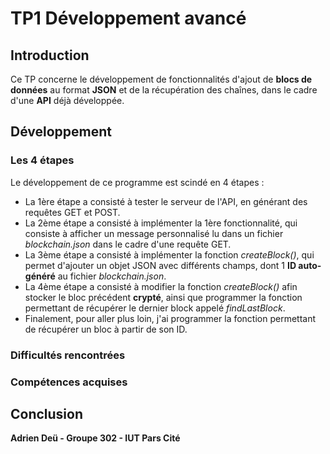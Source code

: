 # TP1 Développement avancé

## Introduction

Ce TP concerne le développement de fonctionnalités d'ajout de **blocs de données** au format **JSON** et de la récupération des chaînes, dans le cadre d'une **API** déjà développée.

## Développement

### Les 4 étapes
Le développement de ce programme est scindé en 4 étapes :
- La 1ère étape a consisté à tester le serveur de l'API, en générant des requêtes GET et POST.
- La 2ème étape a consisté à implémenter la 1ère fonctionnalité, qui consiste à afficher un message personnalisé lu dans un fichier *blockchain.json* dans le cadre d'une requête GET.
- La 3ème étape a consisté à implémenter la fonction *createBlock()*, qui permet d'ajouter un objet JSON avec différents champs, dont 1 **ID auto-généré** au fichier *blockchain.json*.
- La 4ème étape a consisté à modifier la fonction *createBlock()* afin stocker le bloc précédent **crypté**, ainsi que programmer la fonction permettant de récupérer le dernier block appelé *findLastBlock*.
- Finalement, pour aller plus loin, j'ai programmer la fonction permettant de récupérer un bloc à partir de son ID.
### Difficultés rencontrées


### Compétences acquises


## Conclusion



**Adrien Deü - Groupe 302 - IUT Pars Cité**
